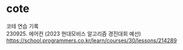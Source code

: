 # cote
코테 연습 기록  
230925. 에어컨 (2023 현대모비스 알고리즘 경진대회 예선) https://school.programmers.co.kr/learn/courses/30/lessons/214289

